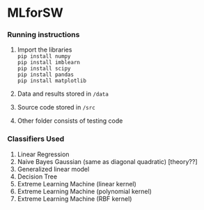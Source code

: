 # MLforSW

### Running instructions 
1. Import the libraries   
`pip install numpy`  
`pip install imblearn`  
`pip install scipy`  
`pip install pandas`  
`pip install matplotlib`  

2. Data and results stored in `/data`

3. Source code stored in `/src`

4. Other folder consists of testing code

### Classifiers Used
1. Linear Regression   
2. Naive Bayes Gaussian (same as diagonal quadratic) [theory??]  
3. Generalized linear model
4. Decision Tree
5. Extreme Learning Machine (linear kernel) 
6. Extreme Learning Machine (polynomial kernel) 
7. Extreme Learning Machine (RBF kernel)
